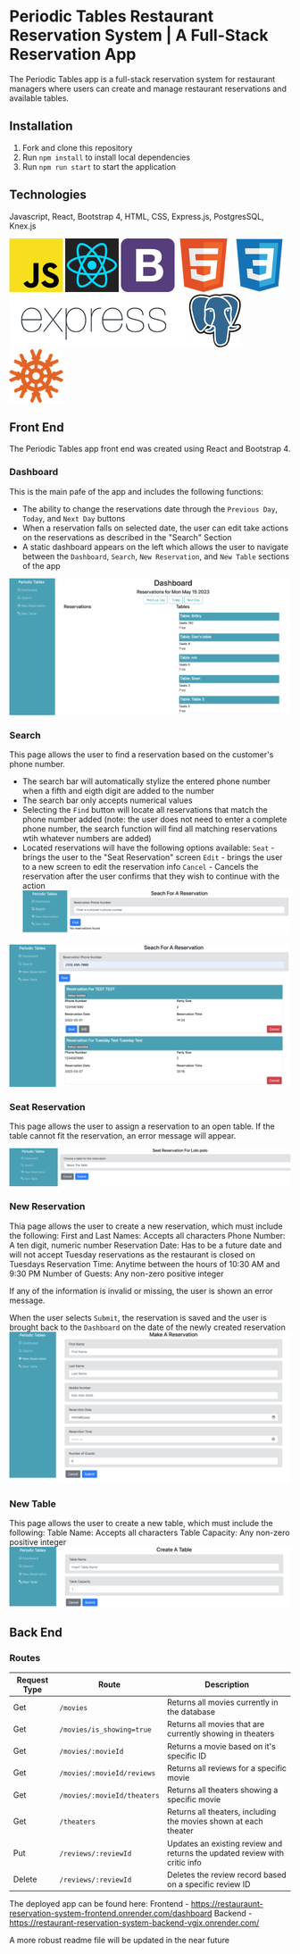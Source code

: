 # Periodic Tables Restaurant Reservation System | A Full-Stack Reservation App
The Periodic Tables app is a full-stack reservation system for restaurant managers where users can create and manage restaurant reservations and available tables.

## Installation
1. Fork and clone this repository
2. Run `npm install` to install local dependencies
3. Run `npm run start` to start the application


## Technologies
Javascript, React, Bootstrap 4, HTML, CSS, Express.js, PostgresSQL, Knex.js

![javascript logo](/images/JavaScript.png)
![react logo](/images/React.png)
![bootstrap logo](/images/bootstrap.png)
![html logo](/images/html.png)
![css logo](/images/css.png)
![express logo](/images/express.png)
![postgres elephant](/images/Postgresql_elephant.svg.png)
![knex logo](/images/knex-logo.png)

## Front End
The Periodic Tables app front end was created using React and Bootstrap 4.

### Dashboard
This is the main pafe of the app and includes the following functions:
- The ability to change the reservations date through the `Previous Day`, `Today`, and `Next Day` buttons
- When a reservation falls on selected date, the user can edit take actions on the reservations as described in the "Search" Section
- A static dashboard appears on the left which allows the user to navigate between the `Dashboard`, `Search`, `New Reservation`, and `New Table` sections of the app

![dashboard](/images/dashboard.png)

### Search
This page allows the user to find a reservation based on the customer's phone number.
- The search bar will automatically stylize the entered phone number when a fifth and eigth digit are added to the number
- The search bar only accepts numerical values
- Selecting the `Find` button will locate all reservations that match the phone number added (note: the user does not need to enter a complete phone number, the search function will find all matching reservations wtih whatever numbers are added)
- Located reservations will have the following options available:
`Seat` - brings the user to the "Seat Reservation" screen
`Edit` - brings the user to a new screen to edit the reservation info
`Cancel` - Cancels the reservation after the user confirms that they wish to continue with the action
![search empty](/images/searchEmpty.png)

![search complete](/images/searchComplete.png)

### Seat Reservation
This page allows the user to assign a reservation to an open table. If the table cannot fit the reservation, an error message will appear.

![seat](/images/seatReservation.png)

### New Reservation
Thia page allows the user to create a new reservation, which must include the following:
First and Last Names: Accepts all characters
Phone Number: A ten digit, numeric number
Reservation Date: Has to be a future date and will not accept Tuesday reservations as the restaurant is closed on Tuesdays
Reservation Time: Anytime between the hours of 10:30 AM and 9:30 PM
Number of Guests: Any non-zero positive integer

If any of the information is invalid or missing, the user is shown an error message.

When the user selects `Submit`, the reservation is saved and the user is brought back to the `Dashboard` on the date of the newly created reservation
![new reservation](/images/makeAReservation.png)

### New Table
This page allows the user to create a new table, which must include the following:
Table Name: Accepts all characters
Table Capacity: Any non-zero positive integer
![new table](/images/createTable.png)

## Back End

### Routes 

| Request Type | Route | Description |
| -- | -- | -- |
| Get | `/movies` | Returns all movies currently in the database |
| Get | `/movies/is_showing=true` | Returns all movies that are currently showing in theaters |
| Get | `/movies/:movieId` | Returns a movie based on it's specific ID |
| Get | `/movies/:movieId/reviews` | Returns all reviews for a specific movie |
| Get | `/movies/:movieId/theaters` | Returns all theaters showing a specific movie |
| Get | `/theaters` | Returns all theaters, including the movies shown at each theater |
| Put | `/reviews/:reviewId` | Updates an existing review and returns the updated review with critic info |
| Delete | `/reviews/:reviewId` | Deletes the review record based on a specific review ID |


The deployed app can be found here: 
Frontend - https://restauraunt-reservation-system-frontend.onrender.com/dashboard
Backend - https://restaurant-reservation-system-backend-vgjx.onrender.com/

A more robust readme file will be updated in the near future